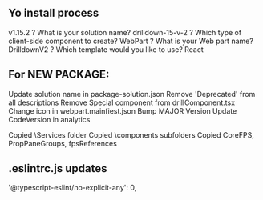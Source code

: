 ## Yo install process
v1.15.2
? What is your solution name? drilldown-15-v-2
? Which type of client-side component to create? WebPart
? What is your Web part name? DrilldownV2
? Which template would you like to use? React



## For NEW PACKAGE:
Update solution name in package-solution.json
Remove 'Deprecated' from all descriptions
Remove Special component from drillComponent.tsx
Change icon in webpart.mainfiest.json
Bump MAJOR Version
Update CodeVersion in analytics

Copied \Services folder
Copied \components subfolders
Copied CoreFPS, PropPaneGroups, fpsReferences


## .eslintrc.js updates
  '@typescript-eslint/no-explicit-any': 0,